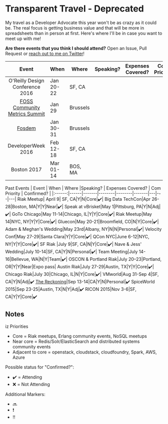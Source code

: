 Transparent Travel - Deprecated
==================

My travel as a Developer Advocate this year won't be as crazy as it could be. The real focus is getting business value and that will be more in spreadsheets than in person at first. Here's where I'll be in case you want to meet up with me!


**Are there events that you think I should attend?** Open an Issue, Pull Request or [reach out to me on Twitter](http://twitter.com/mjbrender)!


| Event | When | Where |Speaking? | Expenses Covered? | Com Priority | Confirmed?|
|:-----:|------|-------|----------|-------------------|--------------|-----------|
|O'Reilly Design Conference 2016|Jan 20-22|SF, CA| | | | | | |
|[FOSS Community Metrics Summit](http://flosscommunitymetrics.org/)|Jan 29|Brussels| | | | |
|[Fosdem](https://fosdem.org/2016/)|Jan 30-31|Brussels| | | | |
|DeveloperWeek 2016|Feb 12-18|SF, CA| | | | | | |
|Boston 2017|Mar 01-14|BOS, MA| | | | | /play letitgo|:star2:|


Past Events
| Event | When | Where |Speaking? | Expenses Covered? | Com Priority | Confirmed? |
|:------:|------|-------|--------|--------|-------|---|---|---|
Riak Meetup| April 9| SF, CA|Y|N|Core|:heavy_check_mark:|
Big Data TechCon|Apr 26-28|Boston, MA|Y|Y|Near|:heavy_check_mark:|
Speak at vBrisket|May 1|Pittsburg, PA|Y|N|Adj|:heavy_check_mark:|
GoTo Chicago|May 11-14|Chicago, IL|Y|Y|Core|:heavy_check_mark:|
Riak Meetup|May 14|NYC, NY|Y|Y|Core|:heavy_check_mark:|
Gluecon|May 20-21|Broomfield, CO|N|Y|Core|:heavy_check_mark:|
Adam & Meghan's Wedding|May 23rd|Albany, NY|N|N|Personal|:heavy_check_mark:|
Velocity Conf|May 27-29|Santa Clara|Y|Y|Core|:heavy_check_mark:|
QCon NYC|June 6-12|NYC, NY|Y|Y|Core|:heavy_check_mark:|
SF Riak |July 9|SF, CA|N|Y|Core|:heavy_check_mark:|
Nave & Jess' Wedding|July 10-14|SF, CA|Y|N|Personal|:heavy_check_mark:|
Team Meeting|July 14-16|Bellevue, WA|N|Y|Team|:heavy_check_mark:|
OSCON & Portland Riak|July 20–23|Portland, OR|Y|Y|Near|Expo pass|
Austin Riak|July 27-29|Austin, TX|Y|Y|Core|:heavy_check_mark:|
Chicago Riak|July 30|Chicago, IL|N|Y|Core|:heavy_check_mark:|
VMworld|Aug 31-Sep 4|SF, CA|Y|N|Adj|:heavy_check_mark:
[The Reckoning](http://thereckoning.techreckoning.com/)|Sep 13-14|CA|Y|N|Personal|:heavy_check_mark:
SpiceWorld 2015|Sep 23-25|Austin, TX|N|Y|Adj|:heavy_check_mark:
RICON 2015|Nov 3-6|SF, CA|Y|Y|Core|:heavy_check_mark:


## Notes
iz Priorities

* Core = Riak meetups, Erlang community events, NoSQL meetups
* Near core = Redis/Solr/ElasticSearch and distributed systems community events
* Adjacent to core = openstack, cloudstack, cloudfoundry, Spark, AWS, Azure

Possible status for "Confirmed?":
* :heavy_check_mark: = Attending
* :x: = Not Attending

Additional Markers:
* :soon:
* :heavy_exclamation_mark:
* :bangbang:
